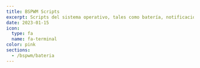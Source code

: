 ```yaml
---
title: BSPWM Scripts
excerpt: Scripts del sistema operativo, tales como batería, notificaciones, utilidades...
date: 2023-01-15
icon:
  type: fa
  name: fa-terminal
color: pink
sections:
  - /bspwm/bateria
---
```

